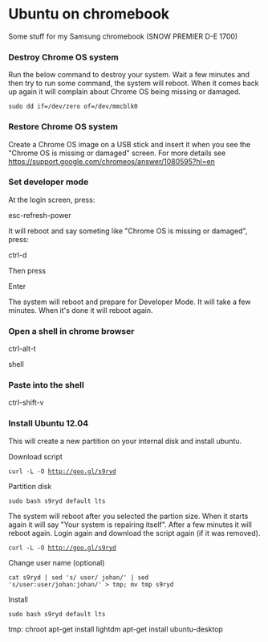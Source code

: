 Ubuntu on chromebook
====================
Some stuff for my Samsung chromebook (SNOW PREMIER D-E 1700)

### Destroy Chrome OS system
Run the below command to destroy your system. Wait a few minutes and then try to run some command, the system will reboot. When it comes back up again it will complain about Chrome OS being missing or damaged.

<code>sudo dd if=/dev/zero of=/dev/mmcblk0</code>

### Restore Chrome OS system
Create a Chrome OS image on a USB stick and insert it when you see the "Chrome OS is missing or damaged" screen. For more details see https://support.google.com/chromeos/answer/1080595?hl=en

### Set developer mode
At the login screen, press:

esc-refresh-power

It will reboot and say someting like "Chrome OS is missing or damaged", press:

ctrl-d

Then press

Enter

The system will reboot and prepare for Developer Mode. It will take a few minutes. When it's done it will reboot again.

### Open a shell in chrome browser
ctrl-alt-t

shell

### Paste into the shell
ctrl-shift-v

### Install Ubuntu 12.04
This will create a new partition on your internal disk and install ubuntu. 

Download script

<code>curl -L -O http://goo.gl/s9ryd</code>

Partition disk

<code>sudo bash s9ryd default lts</code>

The system will reboot after you selected the partion size. When it starts again it will say "Your system is repairing itself". After a few minutes it will reboot again. Login again and download the script again (if it was removed).

<code>curl -L -O http://goo.gl/s9ryd</code>

Change user name (optional)

<code>cat s9ryd | sed 's/ user/ johan/' | sed 's/user:user/johan:johan/' > tmp; mv tmp s9ryd</code>

Install

<code>sudo bash s9ryd default lts</code>

tmp:
chroot
apt-get install lightdm
apt-get install ubuntu-desktop
